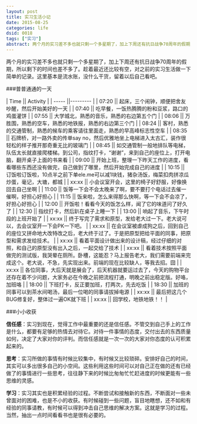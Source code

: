 ```yaml
---
layout: post
title: 实习生活小记
date: 2015-08-25
categories: life
dsid: 0018
tags: ["实习"]
abstract: 两个月的实习差不多也就只剩一个多星期了，加上下周还有抗日战争70周年的假期，所以剩下的时间也差不多了。趁着最近还比较有空，对之前的实习生活做一下简单的记录。这里基本是流水账，没什么干货，留着以后自己看吧。
---
```


两个月的实习差不多也就只剩一个多星期了，加上下周还有抗日战争70周年的假期，所以剩下的时间也差不多了。趁着最近还比较有空，对之前的实习生活做一下简单的记录。这里基本是流水账，没什么干货，留着以后自己看吧。

###普普通通的一天

| Time  || Activity |
| ----- ||--------- |
| 07:20 || 起床，三个闹钟，顺便把舍友吵醒，然后开始美好的一天 |
| 07:40 || 吃早餐，一饭热腾腾的粉和豆浆，路口的鸡蛋灌饼 |
| 07:55 || 大学城北，熟悉的音乐，熟悉的右边第五个门 |
| 08:06 || 万胜围，熟悉的空车，熟悉的地铁报，熟悉的右边第三个门 |
| 08:24 || 客村，熟悉的交通管制，熟悉的候车的乘客请往里面走，熟悉的早高峰标志性空车 |
| 08:35 || 石牌桥，对一路外卖的传单say no，然后优雅地坐上电梯进入太古汇，装作很轻松的样子推开那奇重无比的玻璃门 |
| 08:45 || 如交通管制一般地排队等电梯，队伍太长就直接爬楼梯。到公司，指纹打卡，“谢谢”，来到自己的座位上，打开电脑，翻开桌子上面的书来看 |
| 09:00 || 开始上班，整理一下昨天工作的进度，看看哪些东西还没有做完，自己做到了哪里，然后开始完成自己的进度 |
| 10:15 || 订饭啦订饭啦，10点半之前下单ele.me可以减1块钱，猪杂汤饭，梅菜扣肉拼凉瓜炒蛋，毫记，大塘，都城 |
| xx:xx || 小会议室开会，这里的椅子好舒服，好像换回去自己坐啊 |
| 11:00 || 饭等一下会不会太晚来了啊，要不要打个电话过去催一催啊，好担心好担心 |
| 11:15 || 饭来啦，怎么来得那么快啊，等一下会不会凉了，好担心好担心 |
| 12:00 || 开饭啦！看看今天的饭怎么样，闻了它的味道问了好久了 |
| 12:30 || 指纹打卡，然后趴在桌子上睡一下 |
| 13:00 || 响起了音乐，下午时段的上班开始了 |
| xx:xx || 终于写完了需求和原型，发给老大过一下。老大说可以，去会议室开一下会PK一下吧。 |
| xx:xx || 在会议室被虐成狗之后，回到自己的座位又拼命地大改特改之后，老大终于过了。于是把原型把给平面的同事，把原型和需求发给技术。 |
| xx:xx || 看着平面设计做出来的设计稿，经过仔细的对照，和自己的原型没有出入之后，一起交给了技术 |
| xx:xx || 看着技术按照平面做完的测试版，我哭晕在厕所。卧槽，这能忍？马上报告老大，我们需要前端来完成这个。老大说，不急，先实现出来。前端的现在比较缺人，等我去招。囧 |
| xx:xx || 各位同事，大后天就是展会了，后天机器就要运过去了，今天的购物平台还存在着不少问题，大家务必在今晚之前把流程打通，明晚之前出稳定版。好咯，加班咯 |
| 18:00 || 下班打卡，反正要加班，打两次，先去吃饭 |
| 18:30 || 加班的同事可以到茶水间喝汤，最后一位喝的同事请拔掉电源 |
| xx:xx || 最后把这几个BUG修复好，整体过一遍OK就下班 |
| xx:xx || 回学校，地铁地铁！！ |

###小小收获

**信任感**：实习到现在，觉得工作中最重要的还是信任感。不管交到自己手上的工作是什么，都要有足够的热情去对待它。对待一件事情的态度，交付出去的东西质量如何，决定了大家对你的评判。而信任感就是一次一次的大家对你态度的认可积累起来的。

**思考**：实习所做的事情有时候比较集中，有时候又比较琐碎。安排好自己的时间，其实可以多出很多自己的小空间。这些利用这些时间可以对自己正在做的还有已经做了的事情进行一些思考，往往静下来的时候比匆匆忙忙赶进度的时候更能有一些思维的灵感。

**学习**：实习其实也是积累经验的过程。不断尝试和接触新的东西，不断面对一些未曾面对的困难，也是不小的收获。有时候碰到一些问题，盲目地瞎想，还不如和有经验的同事请教，有时候可以得到冲击自己思维的解决方案。这就是学习的过程。当然，抽出一点时间看看书也是很有必要的。